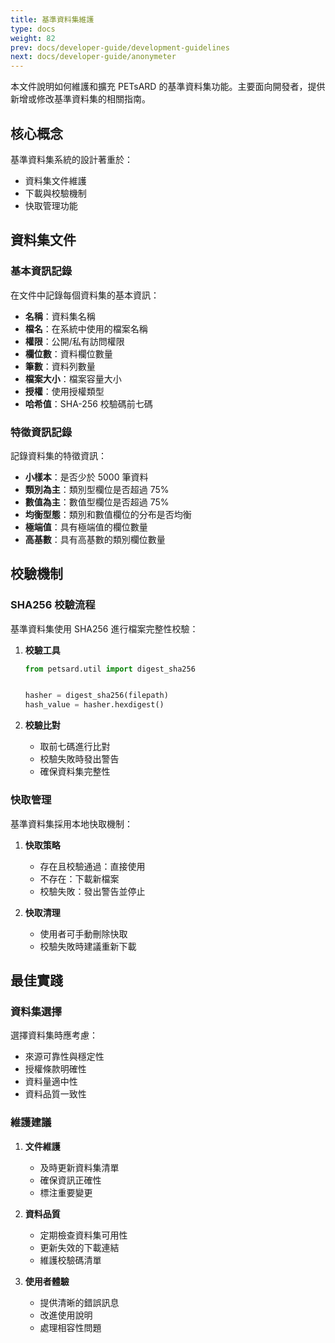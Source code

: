```yaml
---
title: 基準資料集維護
type: docs
weight: 82
prev: docs/developer-guide/development-guidelines
next: docs/developer-guide/anonymeter
---
```


本文件說明如何維護和擴充 PETsARD 的基準資料集功能。主要面向開發者，提供新增或修改基準資料集的相關指南。

## 核心概念

基準資料集系統的設計著重於：
- 資料集文件維護
- 下載與校驗機制
- 快取管理功能

## 資料集文件

### 基本資訊記錄

在文件中記錄每個資料集的基本資訊：

- **名稱**：資料集名稱
- **檔名**：在系統中使用的檔案名稱
- **權限**：公開/私有訪問權限
- **欄位數**：資料欄位數量
- **筆數**：資料列數量
- **檔案大小**：檔案容量大小
- **授權**：使用授權類型
- **哈希值**：SHA-256 校驗碼前七碼

### 特徵資訊記錄

記錄資料集的特徵資訊：

- **小樣本**：是否少於 5000 筆資料
- **類別為主**：類別型欄位是否超過 75%
- **數值為主**：數值型欄位是否超過 75%
- **均衡型態**：類別和數值欄位的分布是否均衡
- **極端值**：具有極端值的欄位數量
- **高基數**：具有高基數的類別欄位數量

## 校驗機制

### SHA256 校驗流程

基準資料集使用 SHA256 進行檔案完整性校驗：

1. **校驗工具**
   ```python
   from petsard.util import digest_sha256


   hasher = digest_sha256(filepath)
   hash_value = hasher.hexdigest()
   ```

2. **校驗比對**
   - 取前七碼進行比對
   - 校驗失敗時發出警告
   - 確保資料集完整性

### 快取管理

基準資料集採用本地快取機制：

1. **快取策略**
   - 存在且校驗通過：直接使用
   - 不存在：下載新檔案
   - 校驗失敗：發出警告並停止

2. **快取清理**
   - 使用者可手動刪除快取
   - 校驗失敗時建議重新下載

## 最佳實踐

### 資料集選擇

選擇資料集時應考慮：
- 來源可靠性與穩定性
- 授權條款明確性
- 資料量適中性
- 資料品質一致性

### 維護建議

1. **文件維護**
   - 及時更新資料集清單
   - 確保資訊正確性
   - 標注重要變更

2. **資料品質**
   - 定期檢查資料集可用性
   - 更新失效的下載連結
   - 維護校驗碼清單

3. **使用者體驗**
   - 提供清晰的錯誤訊息
   - 改進使用說明
   - 處理相容性問題
